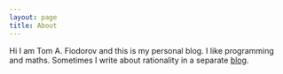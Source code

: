 ```yaml
---
layout: page
title: About
---
```


Hi I am Tom A. Fiodorov and this is my personal blog. I like programming and
maths. Sometimes I write about rationality in a separate [blog][rat].

[rat]: https://afiodorov.github.io/rationality
